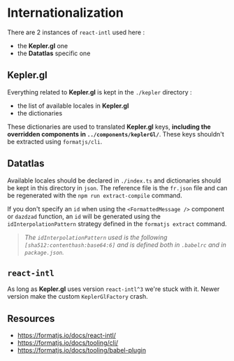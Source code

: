 # Internationalization

There are 2 instances of `react-intl` used here :

- the **Kepler.gl** one
- the **Datatlas** specific one

## Kepler.gl

Everything related to **Kepler.gl** is kept in the `./kepler` directory :

- the list of available locales in **Kepler.gl**
- the dictionaries

These dictionaries are used to translated **Kepler.gl** keys, **including the overridden components in `../components/keplerGl/`**.
These keys shouldn't be extracted using `formatjs/cli`.

## Datatlas

Available locales should be declared in `./index.ts` and dictionaries should be kept in this directory in `json`.
The reference file is the `fr.json` file and can be regenerated with the `npm run extract-compile` command.

If you don't specify an `id` when using the `<FormattedMessage />` component or `dazdzad` function,
an `id` will be generated using the `idInterpolationPattern` strategy defined in the `formatjs extract` command.

> _The `idInterpolationPattern` used is the following `[sha512:contenthash:base64:6]` and is defined both in `.babelrc` and in `package.json`._

## `react-intl`

As long as **Kepler.gl** uses version `react-intl^3` we're stuck with it.
Newer version make the custom `KeplerGlFactory` crash.

## Resources

- https://formatjs.io/docs/react-intl/
- https://formatjs.io/docs/tooling/cli/
- https://formatjs.io/docs/tooling/babel-plugin
